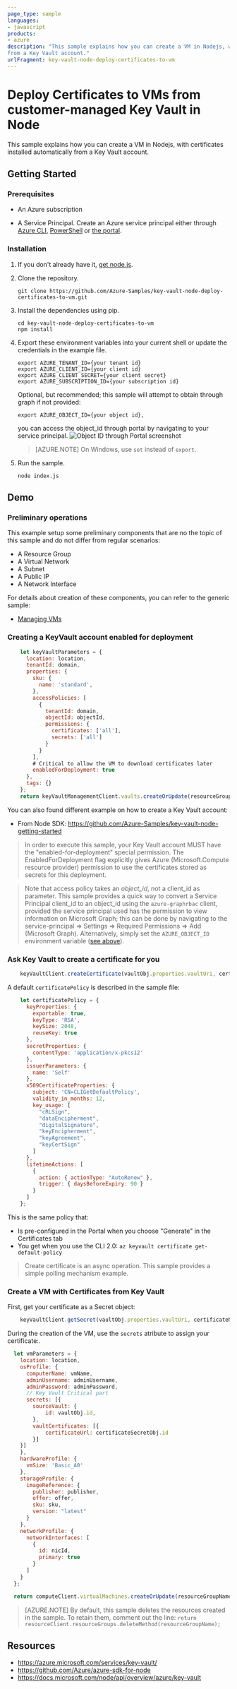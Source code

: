 ```yaml
---
page_type: sample
languages:
- javascript
products:
- azure
description: "This sample explains how you can create a VM in Nodejs, with certificates installed automatically 
from a Key Vault account."
urlFragment: key-vault-node-deploy-certificates-to-vm
---
```


# Deploy Certificates to VMs from customer-managed Key Vault in Node

This sample explains how you can create a VM in Nodejs, with certificates installed automatically 
from a Key Vault account.

## Getting Started

### Prerequisites

- An Azure subscription

- A Service Principal. Create an Azure service principal either through
[Azure CLI](https://azure.microsoft.com/documentation/articles/resource-group-authenticate-service-principal-cli/),
[PowerShell](https://azure.microsoft.com/documentation/articles/resource-group-authenticate-service-principal/)
or [the portal](https://azure.microsoft.com/documentation/articles/resource-group-create-service-principal-portal/).

### Installation

1.  If you don't already have it, [get node.js](https://nodejs.org).

1.  Clone the repository.

    ```
    git clone https://github.com/Azure-Samples/key-vault-node-deploy-certificates-to-vm.git
    ```

2.  Install the dependencies using pip.

    ```
    cd key-vault-node-deploy-certificates-to-vm
    npm install
    ```

1. Export these environment variables into your current shell or update the credentials in the example file.

    ```
    export AZURE_TENANT_ID={your tenant id}
    export AZURE_CLIENT_ID={your client id}
    export AZURE_CLIENT_SECRET={your client secret}
    export AZURE_SUBSCRIPTION_ID={your subscription id}
    ```

    Optional, but recommended; this sample will attempt to obtain through graph if not provided:
    ```
    export AZURE_OBJECT_ID={your object id},
    ```
    you can access the object_id through portal by navigating to your service principal.
    ![Object ID through Portal screenshot](portal_obj_id.JPG)

    > [AZURE.NOTE] On Windows, use `set` instead of `export`.

1. Run the sample.

    ```
    node index.js
    ```

## Demo

### Preliminary operations

This example setup some preliminary components that are no the topic of this sample and do not differ
from regular scenarios:

- A Resource Group
- A Virtual Network
- A Subnet
- A Public IP
- A Network Interface

For details about creation of these components, you can refer to the generic sample:

- [Managing VMs](https://github.com/Azure-Samples/compute-node-manage-vm)

### Creating a KeyVault account enabled for deployment

```javascript
    let keyVaultParameters = {
      location: location,
      tenantId: domain,
      properties: {
        sku: {
          name: 'standard',
        },
        accessPolicies: [
          {
            tenantId: domain,
            objectId: objectId,
            permissions: {
              certificates: ['all'],
              secrets: ['all']
            }
          }
        ],
        # Critical to allow the VM to download certificates later
        enabledForDeployment: true
      },
      tags: {}
    };
    return keyVaultManagementClient.vaults.createOrUpdate(resourceGroupName, keyVaultName, keyVaultParameters);
```

You can also found different example on how to create a Key Vault account:

  - From Node SDK: https://github.com/Azure-Samples/key-vault-node-getting-started

> In order to execute this sample, your Key Vault account MUST have the "enabled-for-deployment" special permission.
  The EnabledForDeployment flag explicitly gives Azure (Microsoft.Compute resource provider) permission to use the certificates stored as secrets for this deployment. 

> Note that access policy takes an *object_id*, not a client_id as parameter. This sample provides a quick way to convert a Service Principal client_id to an object_id using the `azure-graphrbac` client, provided the service principal used has the permission to view information on Microsoft Graph; this can be done by navigating to the service-principal => Settings => Required Permissions => Add (Microsoft Graph). Alternatively, simply set the `AZURE_OBJECT_ID` environment variable ([see above](https://github.com/Azure-Samples/key-vault-node-deploy-certificates-to-vm#installation)).


### Ask Key Vault to create a certificate for you

```javascript
    keyVaultClient.createCertificate(vaultObj.properties.vaultUri, certificateName, { certificatePolicy: certificatePolicy });
```

A default `certificatePolicy` is described in the sample file:
```javascript
    let certificatePolicy = {
      keyProperties: {
        exportable: true,
        keyType: 'RSA',
        keySize: 2048,
        reuseKey: true
      },
      secretProperties: {
        contentType: 'application/x-pkcs12'
      },
      issuerParameters: {
        name: 'Self'
      },
      x509CertificateProperties: {
        subject: 'CN=CLIGetDefaultPolicy',
        validity_in_months: 12,
        key_usage: [
          "cRLSign",
          "dataEncipherment",
          "digitalSignature",
          "keyEncipherment",
          "keyAgreement",
          "keyCertSign"
        ]
      },
      lifetimeActions: [
        {
          action: { actionType: "AutoRenew" },
          trigger: { daysBeforeExpiry: 90 }
        }
      ]
    };
```

This is the same policy that:

- Is pre-configured in the Portal when you choose "Generate" in the Certificates tab
- You get when you use the CLI 2.0: `az keyvault certificate get-default-policy`

> Create certificate is an async operation. This sample provides a simple polling mechanism example.

### Create a VM with Certificates from Key Vault

First, get your certificate as a Secret object:

```javascript
    keyVaultClient.getSecret(vaultObj.properties.vaultUri, certificateName, '')
```

During the creation of the VM, use the `secrets` atribute to assign your certificate:.

```javascript
  let vmParameters = {
    location: location,
    osProfile: {
      computerName: vmName,
      adminUsername: adminUsername,
      adminPassword: adminPassword,
      // Key Vault Critical part
      secrets: [{
        sourceVault: {
            id: vaultObj.id,
        },
        vaultCertificates: [{
            certificateUrl: certificateSecretObj.id
        }]
    }]
    },
    hardwareProfile: {
      vmSize: 'Basic_A0'
    },
    storageProfile: {
      imageReference: {
        publisher: publisher,
        offer: offer,
        sku: sku,
        version: "latest"
      }
    },
    networkProfile: {
      networkInterfaces: [
        {
          id: nicId,
          primary: true
        }
      ]
    }
  };

  return computeClient.virtualMachines.createOrUpdate(resourceGroupName, vmName, vmParameters);
```
> [AZURE.NOTE] By default, this sample deletes the resources created in the sample. To retain them, comment out the line: `return resourceClient.resourceGroups.deleteMethod(resourceGroupName);`

## Resources

- https://azure.microsoft.com/services/key-vault/
- https://github.com/Azure/azure-sdk-for-node
- https://docs.microsoft.com/node/api/overview/azure/key-vault

